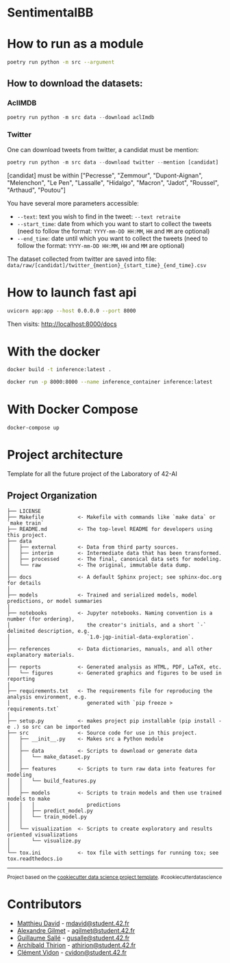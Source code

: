 SentimentalBB
==============================

# How to run as a module

```sh
poetry run python -m src --argument
```

## How to download the datasets:

### AclIMDB

```python
poetry run python -m src data --download aclImdb
```


### Twitter
One can download tweets from twitter, a candidat must be mention:

```python
poetry run python -m src data --download twitter --mention [candidat]
```
[candidat] must be within ["Pecresse", "Zemmour", "Dupont-Aignan", "Melenchon", "Le Pen", "Lassalle", "Hidalgo", "Macron", "Jadot", "Roussel", "Arthaud", "Poutou"]

You have several more parameters accessible:
* `--text`: text you wish to find in the tweet: `--text retraite`
* `--start_time`: date from which you want to start to collect the tweets (need to follow the format: `YYYY-mm-DD HH:MM`, `HH` and `MM` are optional)
* `--end_time`: date until which you want to collect the tweets (need to follow the format: `YYYY-mm-DD HH:MM`, `HH` and `MM` are optional)

The dataset collected from twitter are saved into file: `data/raw/[candidat]/twitter_{mention}_{start_time}_{end_time}.csv`

# How to launch fast api

```sh
uvicorn app:app --host 0.0.0.0 --port 8000
```

Then visits: <http://localhost:8000/docs>

# With the docker

```sh
docker build -t inference:latest .

docker run -p 8000:8000 --name inference_container inference:latest
```

# With Docker Compose

```
docker-compose up
```

# Project architecture

Template for all the future project of the Laboratory of 42-AI

Project Organization
------------

    ├── LICENSE
    ├── Makefile           <- Makefile with commands like `make data` or `make train`
    ├── README.md          <- The top-level README for developers using this project.
    ├── data
    │   ├── external       <- Data from third party sources.
    │   ├── interim        <- Intermediate data that has been transformed.
    │   ├── processed      <- The final, canonical data sets for modeling.
    │   └── raw            <- The original, immutable data dump.
    │
    ├── docs               <- A default Sphinx project; see sphinx-doc.org for details
    │
    ├── models             <- Trained and serialized models, model predictions, or model summaries
    │
    ├── notebooks          <- Jupyter notebooks. Naming convention is a number (for ordering),
    │                         the creator's initials, and a short `-` delimited description, e.g.
    │                         `1.0-jqp-initial-data-exploration`.
    │
    ├── references         <- Data dictionaries, manuals, and all other explanatory materials.
    │
    ├── reports            <- Generated analysis as HTML, PDF, LaTeX, etc.
    │   └── figures        <- Generated graphics and figures to be used in reporting
    │
    ├── requirements.txt   <- The requirements file for reproducing the analysis environment, e.g.
    │                         generated with `pip freeze > requirements.txt`
    │
    ├── setup.py           <- makes project pip installable (pip install -e .) so src can be imported
    ├── src                <- Source code for use in this project.
    │   ├── __init__.py    <- Makes src a Python module
    │   │
    │   ├── data           <- Scripts to download or generate data
    │   │   └── make_dataset.py
    │   │
    │   ├── features       <- Scripts to turn raw data into features for modeling
    │   │   └── build_features.py
    │   │
    │   ├── models         <- Scripts to train models and then use trained models to make
    │   │   │                 predictions
    │   │   ├── predict_model.py
    │   │   └── train_model.py
    │   │
    │   └── visualization  <- Scripts to create exploratory and results oriented visualizations
    │       └── visualize.py
    │
    └── tox.ini            <- tox file with settings for running tox; see tox.readthedocs.io


--------

<p><small>Project based on the <a target="_blank" href="https://drivendata.github.io/cookiecutter-data-science/">cookiecutter data science project template</a>. #cookiecutterdatascience</small></p>

# Contributors

* [Matthieu David](https://github.com/madvid) - mdavid@student.42.fr
* [Alexandre Gilmet](https://github.com/goldimet) - agilmet@student.42.fr
* [Guillaume Sallé](https://github.com/guillaume-salle) - gusalle@student.42.fr
* [Archibald Thirion](https://github.com/archips) - athirion@student.42.fr
* [Clément Vidon](https://github.com/clemedon) - cvidon@student.42.fr

